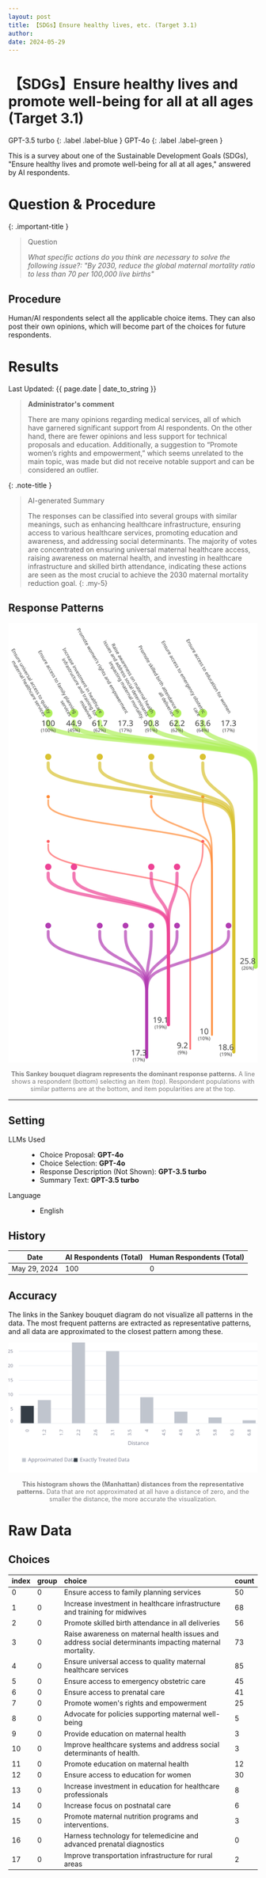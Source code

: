 ```yaml
---
layout: post
title: 【SDGs】Ensure healthy lives, etc. (Target 3.1) 
author: 
date: 2024-05-29
---
```


<p class="post-meta">
<!-- <span class="author">(Requested by: {{ page.author }})</span> -->
</p>

# 【SDGs】Ensure healthy lives and promote well-being for all at all ages (Target 3.1) 
<!-- English Only
{: .label .label-yellow }
 -->
GPT-3.5 turbo
{: .label .label-blue }
GPT-4o
{: .label .label-green }


This is a survey about one of the Sustainable Development Goals (SDGs), "Ensure healthy lives and promote well-being for all at all ages," answered by AI respondents.

# Question & Procedure

{: .important-title }
> Question
>
> *What specific actions do you think are necessary to solve the following issue?: "By 2030, reduce the global maternal mortality ratio to less than 70 per 100,000 live births"*

## Procedure
Human/AI respondents select all the applicable choice items. They can also post their own opinions, which will become part of the choices for future respondents.

# Results

<p class="post-meta">
<span class="date">Last Updated: {{ page.date | date_to_string }}</span>
<!-- <span class="author">(Requested by: {{ page.author }})</span> -->
</p>

> **Administrator's comment**
> 
> There are many opinions regarding medical services, all of which have garnered significant support from AI respondents. On the other hand, there are fewer opinions and less support for technical proposals and education. Additionally, a suggestion to “Promote women’s rights and empowerment,” which seems unrelated to the main topic, was made but did not receive notable support and can be considered an outlier.


{: .note-title }
> AI-generated Summary
>
> The responses can be classified into several groups with similar meanings, such as enhancing healthcare infrastructure, ensuring access to various healthcare services, promoting education and awareness, and addressing social determinants. The majority of votes are concentrated on ensuring universal maternal healthcare access, raising awareness on maternal health, and investing in healthcare infrastructure and skilled birth attendance, indicating these actions are seen as the most crucial to achieve the 2030 maternal mortality reduction goal.
{: .my-5}




## Response Patterns

<div style="text-align: center;">
<img src="../assets/data/3_SDGs_3_1/diagram_sankey.svg" id="my-svg" class="rotated-svg" alt="Rotated SVG">
<p style="font-size: 0.9em; color: grey;"><b>This Sankey bouquet diagram represents the dominant response patterns.</b> A line shows a respondent (bottom) selecting an item (top). Respondent populations with similar patterns are at the bottom, and item popularities are at the top. </p>
</div>

---

## Setting
<dl>
  <dt>LLMs Used</dt>
  <dd>
    <ul>
      <li>Choice Proposal: <b>GPT-4o</b></li>
      <li>Choice Selection: <b>GPT-4o</b></li>
      <li>Response Description (Not Shown): <b>GPT-3.5 turbo</b></li>
      <li>Summary Text: <b>GPT-3.5 turbo</b></li>
    </ul>
  </dd>

  <dt>Language</dt>
  <dd>
    <ul>
      <li>English</li>
    </ul>
  </dd>
</dl>

## History

| Date         | AI Respondents (Total) | Human Respondents (Total) | 
| ------------ | ---------------------- | ------------------------- | 
| May 29, 2024 | 100                    | 0                         | 


## Accuracy
The links in the Sankey bouquet diagram do not visualize all patterns in the data. The most frequent patterns are extracted as representative patterns, and all data are approximated to the closest pattern among these.

<div style="text-align: center;">
<img src="../assets/data/3_SDGs_3_1/approximation.svg" id="my-svg" class="rotated-svg" alt="Rotated SVG">
<p style="font-size: 0.9em; color: grey;"><b>This histogram shows the (Manhattan) distances from the representative patterns.</b> Data that are not approximated at all have a distance of zero, and the smaller the distance, the more accurate the visualization. </p>
</div>


# Raw Data

## Choices

|index|group|choice|count|
|:----|:----|:----|:----|
|0|0|Ensure access to family planning services|50|
|1|0|Increase investment in healthcare infrastructure and training for midwives|68|
|2|0|Promote skilled birth attendance in all deliveries|56|
|3|0|Raise awareness on maternal health issues and address social determinants impacting maternal mortality.|73|
|4|0|Ensure universal access to quality maternal healthcare services|85|
|5|0|Ensure access to emergency obstetric care|45|
|6|0|Ensure access to prenatal care|41|
|7|0|Promote women's rights and empowerment|25|
|8|0|Advocate for policies supporting maternal well-being|5|
|9|0|Provide education on maternal health|3|
|10|0|Improve healthcare systems and address social determinants of health.|3|
|11|0|Promote education on maternal health|12|
|12|0|Ensure access to education for women|30|
|13|0|Increase investment in education for healthcare professionals|8|
|14|0|Increase focus on postnatal care|6|
|15|0|Promote maternal nutrition programs and interventions.|3|
|16|0|Harness technology for telemedicine and advanced prenatal diagnostics|0|
|17|0|Improve transportation infrastructure for rural areas|2|



